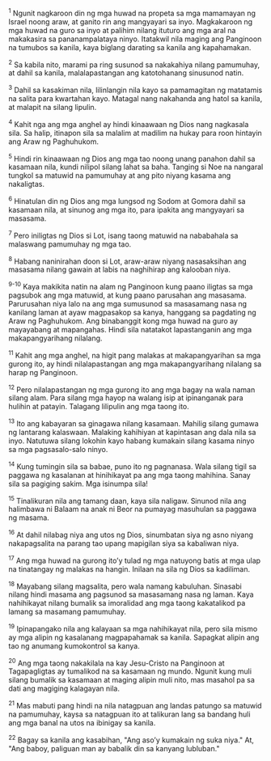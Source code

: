 <sup>1</sup>
Ngunit nagkaroon din ng mga huwad na propeta sa mga mamamayan ng Israel noong araw, at ganito rin ang mangyayari sa inyo. Magkakaroon ng mga huwad na guro sa inyo at palihim nilang ituturo ang mga aral na makakasira sa pananampalataya ninyo. Itatakwil nila maging ang Panginoon na tumubos sa kanila, kaya biglang darating sa kanila ang kapahamakan. 

<sup>2</sup>
Sa kabila nito, marami pa ring susunod sa nakakahiya nilang pamumuhay, at dahil sa kanila, malalapastangan ang katotohanang sinusunod natin. 

<sup>3</sup>
Dahil sa kasakiman nila, lilinlangin nila kayo sa pamamagitan ng matatamis na salita para kwartahan kayo. Matagal nang nakahanda ang hatol sa kanila, at malapit na silang lipulin. 

<sup>4</sup>
Kahit nga ang mga anghel ay hindi kinaawaan ng Dios nang nagkasala sila. Sa halip, itinapon sila sa malalim at madilim na hukay para roon hintayin ang Araw ng Paghuhukom. 

<sup>5</sup>
Hindi rin kinaawaan ng Dios ang mga tao noong unang panahon dahil sa kasamaan nila, kundi nilipol silang lahat sa baha. Tanging si Noe na nangaral tungkol sa matuwid na pamumuhay at ang pito niyang kasama ang nakaligtas. 

<sup>6</sup>
Hinatulan din ng Dios ang mga lungsod ng Sodom at Gomora dahil sa kasamaan nila, at sinunog ang mga ito, para ipakita ang mangyayari sa masasama. 

<sup>7</sup>
Pero iniligtas ng Dios si Lot, isang taong matuwid na nababahala sa malaswang pamumuhay ng mga tao. 

<sup>8</sup>
Habang naninirahan doon si Lot, araw-araw niyang nasasaksihan ang masasama nilang gawain at labis na naghihirap ang kalooban niya.

<sup>9-10</sup>
Kaya makikita natin na alam ng Panginoon kung paano iligtas sa mga pagsubok ang mga matuwid, at kung paano parusahan ang masasama. Parurusahan niya lalo na ang mga sumusunod sa masasamang nasa ng kanilang laman at ayaw magpasakop sa kanya, hanggang sa pagdating ng Araw ng Paghuhukom. Ang binabanggit kong mga huwad na guro ay mayayabang at mapangahas. Hindi sila natatakot lapastanganin ang mga makapangyarihang nilalang. 

<sup>11</sup>
Kahit ang mga anghel, na higit pang malakas at makapangyarihan sa mga gurong ito, ay hindi nilalapastangan ang mga makapangyarihang nilalang sa harap ng Panginoon. 

<sup>12</sup>
Pero nilalapastangan ng mga gurong ito ang mga bagay na wala naman silang alam. Para silang mga hayop na walang isip at ipinanganak para hulihin at patayin. Talagang lilipulin ang mga taong ito. 

<sup>13</sup>
Ito ang kabayaran sa ginagawa nilang kasamaan. Mahilig silang gumawa ng lantarang kalaswaan. Malaking kahihiyan at kapintasan ang dala nila sa inyo. Natutuwa silang lokohin kayo habang kumakain silang kasama ninyo sa mga pagsasalo-salo ninyo. 

<sup>14</sup>
Kung tumingin sila sa babae, puno ito ng pagnanasa. Wala silang tigil sa paggawa ng kasalanan at hinihikayat pa ang mga taong mahihina. Sanay sila sa pagiging sakim. Mga isinumpa sila! 

<sup>15</sup>
Tinalikuran nila ang tamang daan, kaya sila naligaw. Sinunod nila ang halimbawa ni Balaam na anak ni Beor na pumayag masuhulan sa paggawa ng masama. 

<sup>16</sup>
At dahil nilabag niya ang utos ng Dios, sinumbatan siya ng asno niyang nakapagsalita na parang tao upang mapigilan siya sa kabaliwan niya. 

<sup>17</sup>
Ang mga huwad na gurong itoʼy tulad ng mga natuyong batis at mga ulap na tinatangay ng malakas na hangin. Inilaan na sila ng Dios sa kadiliman. 

<sup>18</sup>
Mayabang silang magsalita, pero wala namang kabuluhan. Sinasabi nilang hindi masama ang pagsunod sa masasamang nasa ng laman. Kaya nahihikayat nilang bumalik sa imoralidad ang mga taong kakatalikod pa lamang sa masamang pamumuhay. 

<sup>19</sup>
Ipinapangako nila ang kalayaan sa mga nahihikayat nila, pero sila mismo ay mga alipin ng kasalanang magpapahamak sa kanila. Sapagkat alipin ang tao ng anumang kumokontrol sa kanya. 

<sup>20</sup>
Ang mga taong nakakilala na kay Jesu-Cristo na Panginoon at Tagapagligtas ay tumalikod na sa kasamaan ng mundo. Ngunit kung muli silang bumalik sa kasamaan at maging alipin muli nito, mas masahol pa sa dati ang magiging kalagayan nila. 

<sup>21</sup>
Mas mabuti pang hindi na nila natagpuan ang landas patungo sa matuwid na pamumuhay, kaysa sa natagpuan ito at talikuran lang sa bandang huli ang mga banal na utos na ibinigay sa kanila. 

<sup>22</sup>
Bagay sa kanila ang kasabihan, "Ang asoʼy kumakain ng suka niya." At, "Ang baboy, paliguan man ay babalik din sa kanyang lubluban."